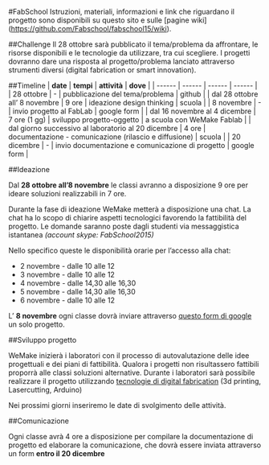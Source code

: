 #FabSchool
Istruzioni, materiali, informazioni e link che riguardano il progetto sono disponibili su questo sito e sulle [pagine wiki] (https://github.com/Fabschool/fabschool15/wiki).


##Challenge
Il 28 ottobre sarà pubblicato il tema/problema da affrontare, le risorse disponibili e le tecnologie da utilizzare, tra cui scegliere. I progetti dovranno dare una risposta al progetto/problema lanciato attraverso strumenti diversi (digital fabrication or smart innovation).


##Timeline
|  **date** | **tempi** | **attività** | **dove** |
|  ------ | ------ | ------ | ------ |
|  28 ottobre | - | pubblicazione del tema/problema | github |
|  dal 28 ottobre all’ 8 novembre | 9 ore | ideazione design thinking | scuola |
|  8 novembre | - | invio progetto al FabLab | google form |
|  dal 16 novembre al 4 dicembre | 7 ore (1 gg) | sviluppo progetto-oggetto | a scuola con  WeMake Fablab |
|  dal giorno successivo al laboratorio al 20 dicembre | 4 ore | documentazione - comunicazione (rilascio e diffusione) | scuola |
|  20 dicembre | - | invio documentazione e comunicazione di progetto | google form |


##Ideazione

Dal **28 ottobre all’8 novembre** le classi avranno a disposizione 9 ore per ideare soluzioni realizzabili in 7 ore.

Durante la fase di ideazione WeMake metterà a disposizione una chat.
La chat ha lo scopo di chiarire aspetti tecnologici favorendo la fattibilità del progetto. Le domande saranno poste dagli studenti via messaggistica istantanea *(account skype: FabSchool2015)*

Nello specifico queste le disponibilità orarie per l’accesso alla chat:

- 2 novembre - dalle 10 alle 12
- 3 novembre - dalle 10 alle 12
- 4 novembre - dalle 14,30 alle 16,30
- 5 novembre - dalle 14,30 alle 16,30
- 6 novembre - dalle 10 alle 12

L’ **8 novembre** ogni classe dovrà inviare attraverso [questo form di google](https://docs.google.com/forms/d/1f6c8cuhuoftXL3NzGRNTOss8Wr3ISP5EwvSn_DE455M/viewform) un solo progetto.


##Sviluppo progetto

WeMake inizierà i laboratori con il processo di autovalutazione delle idee progettuali e dei piani di fattibilità. Qualora i progetti non risultassero fattibili proporrà alle classi soluzioni alternative.
Durante i laboratori sarà possibile realizzare il progetto utilizzando [tecnologie di digital fabrication](https://github.com/Fabschool/fabschool15/wiki/RisorseTecnologie) (3d printing, Lasercutting, Arduino) 

Nei prossimi giorni inseriremo le date di svolgimento delle attività.

##Comunicazione

Ogni classe avrà 4 ore a disposizione per compilare la documentazione di progetto ed elaborare la comunicazione, che dovrà essere inviata attraverso un form **entro il 20 dicembre**
